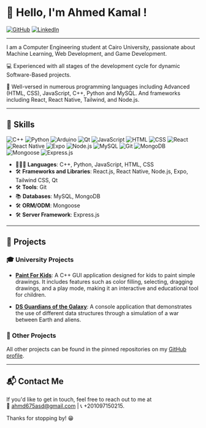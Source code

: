 # 👋 Hello, I'm Ahmed Kamal !

[![GitHub](https://img.shields.io/badge/GitHub-181717?style=for-the-badge&logo=github&logoColor=white)](https://github.com/ahmedkamal14)
[![LinkedIn](https://img.shields.io/badge/LinkedIn-0077B5?style=for-the-badge&logo=linkedin&logoColor=white)](https://www.linkedin.com/in/ahmed-kamal-a2a6281a8/)

---

I am a Computer Engineering student at Cairo University, passionate about Machine Learning, Web Development, and Game Development.

💻 Experienced with all stages of the development cycle for dynamic Software-Based projects.

🌟 Well-versed in numerous programming languages including Advanced (HTML, CSS), JavaScript, C++, Python and MySQL. And frameworks including React, React Native, Tailwind, and Node.js.

---

## 🔧 Skills

![C++](https://img.shields.io/badge/C++-00599C?style=for-the-badge&logo=c%2B%2B&logoColor=white)
![Python](https://img.shields.io/badge/Python-3776AB?style=for-the-badge&logo=python&logoColor=white)
![Arduino](https://img.shields.io/badge/Arduino-00979D?style=for-the-badge&logo=arduino&logoColor=white)
![Qt](https://img.shields.io/badge/Qt-41CD52?style=for-the-badge&logo=qt&logoColor=white)
![JavaScript](https://img.shields.io/badge/JavaScript-F7DF1E?style=for-the-badge&logo=javascript&logoColor=black)
![HTML](https://img.shields.io/badge/HTML-E34F26?style=for-the-badge&logo=html5&logoColor=white)
![CSS](https://img.shields.io/badge/CSS-1572B6?style=for-the-badge&logo=css3&logoColor=white)
![React](https://img.shields.io/badge/React-61DAFB?style=for-the-badge&logo=react&logoColor=black)
![React Native](https://img.shields.io/badge/React_Native-20232A?style=for-the-badge&logo=react&logoColor=61DAFB)
![Expo](https://img.shields.io/badge/Expo-1B1F23?style=for-the-badge&logo=expo&logoColor=white)
![Node.js](https://img.shields.io/badge/Node.js-339933?style=for-the-badge&logo=nodedotjs&logoColor=white)
![MySQL](https://img.shields.io/badge/MySQL-4479A1?style=for-the-badge&logo=mysql&logoColor=white)
![Git](https://img.shields.io/badge/Git-F05032?style=for-the-badge&logo=git&logoColor=white)
![MongoDB](https://img.shields.io/badge/MongoDB-47A248?style=for-the-badge&logo=mongodb&logoColor=white)
![Mongoose](https://img.shields.io/badge/Mongoose-880000?style=for-the-badge&logo=mongoose&logoColor=white)
![Express.js](https://img.shields.io/badge/Express.js-000000?style=for-the-badge&logo=express&logoColor=white)


- 👨🏻‍💻 **Languages**: C++, Python, JavaScript, HTML, CSS
- 🛠️ **Frameworks and Libraries**: React.js, React Native, Node.js, Expo, Tailwind CSS, Qt
- 🛠️ **Tools**: Git
- 📚 **Databases**: MySQL, MongoDB
- 🛠️ **ORM/ODM**: Mongoose
- 🛠️ **Server Framework**: Express.js


---

## 🚀 Projects

### 🎓 University Projects

- **[Paint For Kids](https://github.com/ahmedkamal14/Paint_For_Kids)**: A C++ GUI application designed for kids to paint simple drawings. It includes features such as color filling, selecting, dragging drawings, and a play mode, making it an interactive and educational tool for children.

- **[DS Guardians of the Galaxy](https://github.com/tonynagyy/DS-Guardians-of-the-Galaxy)**: A console application that demonstrates the use of different data structures through a simulation of a war between Earth and aliens.

### 🔗 Other Projects

All other projects can be found in the pinned repositories on my [GitHub profile](https://github.com/ahmedkamal14).

---

## 📬 Contact Me

If you'd like to get in touch, feel free to reach out to me at  
📧 [ahmd675asd@gmail.com](mailto:ahmd675asd@gmail.com) | 📞 +201097150215.

Thanks for stopping by! 😁
